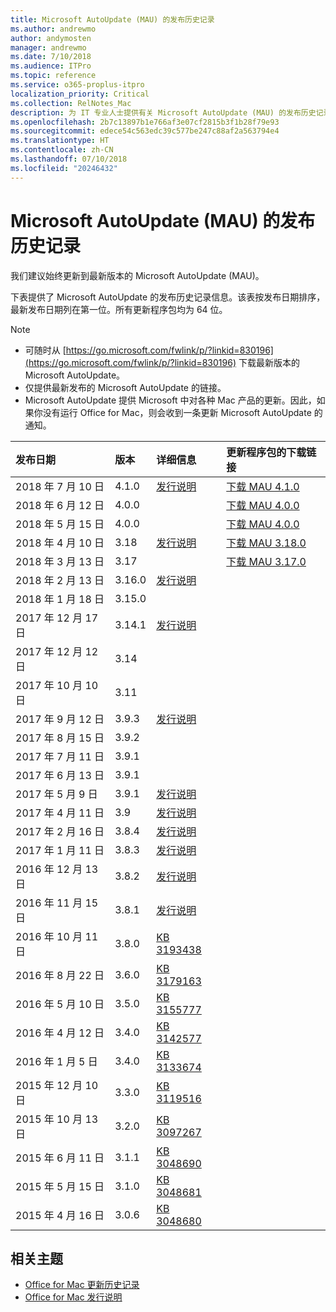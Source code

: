 ```yaml
---
title: Microsoft AutoUpdate (MAU) 的发布历史记录
ms.author: andrewmo
author: andymosten
manager: andrewmo
ms.date: 7/10/2018
ms.audience: ITPro
ms.topic: reference
ms.service: o365-proplus-itpro
localization_priority: Critical
ms.collection: RelNotes_Mac
description: 为 IT 专业人士提供有关 Microsoft AutoUpdate (MAU) 的发布历史记录
ms.openlocfilehash: 2b7c13897b1e766af3e07cf2815b3f1b28f79e93
ms.sourcegitcommit: edece54c563edc39c577be247c88af2a563794e4
ms.translationtype: HT
ms.contentlocale: zh-CN
ms.lasthandoff: 07/10/2018
ms.locfileid: "20246432"
---
```

# <a name="release-history-for-microsoft-autoupdate-mau"></a>Microsoft AutoUpdate (MAU) 的发布历史记录
 
我们建议始终更新到最新版本的 Microsoft AutoUpdate (MAU)。

下表提供了 Microsoft AutoUpdate 的发布历史记录信息。该表按发布日期排序，最新发布日期列在第一位。所有更新程序包均为 64 位。

> [!NOTE]
> - 可随时从 [https://go.microsoft.com/fwlink/p/?linkid=830196](https://go.microsoft.com/fwlink/p/?linkid=830196) 下载最新版本的 Microsoft AutoUpdate。
> - 仅提供最新发布的 Microsoft AutoUpdate 的链接。
> - Microsoft AutoUpdate 提供 Microsoft 中对各种 Mac 产品的更新。因此，如果你没有运行 Office for Mac，则会收到一条更新 Microsoft AutoUpdate 的通知。
  
|**发布日期**|**版本**|**详细信息**|**更新程序包的下载链接**|
|:-----|:-----|:-----|:-----|
|2018 年 7 月 10 日  <br/> |4.1.0  <br/> |[发行说明](release-notes-office-for-mac.md#july-2018-release) <br/> |[下载 MAU 4.1.0](https://officecdn.microsoft.com/pr/C1297A47-86C4-4C1F-97FA-950631F94777/OfficeMac/Microsoft_AutoUpdate_4.1.18070902_Updater.pkg) <br/> |
|2018 年 6 月 12 日  <br/> |4.0.0  <br/> ||[下载 MAU 4.0.0](https://officecdn.microsoft.com/pr/C1297A47-86C4-4C1F-97FA-950631F94777/OfficeMac/Microsoft_AutoUpdate_4.0.18061000_Updater.pkg) <br/> |
|2018 年 5 月 15 日  <br/> |4.0.0  <br/> ||[下载 MAU 4.0.0](https://officecdn.microsoft.com/pr/C1297A47-86C4-4C1F-97FA-950631F94777/OfficeMac/Microsoft_AutoUpdate_4.0.18051301_Updater.pkg) <br/> |
|2018 年 4 月 10 日  <br/> |3.18  <br/> |[发行说明](release-notes-office-for-mac.md#april-2018-release) <br/> |[下载 MAU 3.18.0](https://officecdn.microsoft.com/pr/C1297A47-86C4-4C1F-97FA-950631F94777/OfficeMac/Microsoft_AutoUpdate_3.18.18041000_Updater.pkg) <br/> |
|2018 年 3 月 13 日  <br/> |3.17  <br/> ||[下载 MAU 3.17.0](https://officecdn.microsoft.com/pr/C1297A47-86C4-4C1F-97FA-950631F94777/OfficeMac/Microsoft_AutoUpdate_3.17.18031100_Updater.pkg) <br/> |
|2018 年 2 月 13 日  <br/> |3.16.0  <br/> |[发行说明](release-notes-office-for-mac.md#february-2018-release) <br/> | <br/> |
|2018 年 1 月 18 日  <br/> |3.15.0  <br/> |<br/> |
|2017 年 12 月 17 日  <br/> |3.14.1  <br/> |[发行说明](release-notes-office-for-mac.md#december-2017-release) <br/> | <br/> |
|2017 年 12 月 12 日  <br/> |3.14  <br/> ||  <br/> |
|2017 年 10 月 10 日  <br/> |3.11  <br/> ||<br/> |
|2017 年 9 月 12 日  <br/> |3.9.3  <br/> |[发行说明](release-notes-office-for-mac.md#september-2017-release) <br/> |<br/> |
|2017 年 8 月 15 日  <br/> |3.9.2  <br/> || <br/> |
|2017 年 7 月 11 日  <br/> |3.9.1  <br/> || <br/> |
|2017 年 6 月 13 日  <br/> |3.9.1  <br/> || <br/> |
|2017 年 5 月 9 日  <br/> |3.9.1  <br/> |[发行说明](release-notes-office-for-mac.md#may-2017-release) <br/> | <br/> |
|2017 年 4 月 11 日  <br/> |3.9  <br/> |[发行说明](release-notes-office-for-mac.md#april-2017-release) <br/> |  <br/> |
|2017 年 2 月 16 日  <br/> |3.8.4  <br/> |[发行说明](release-notes-office-for-mac.md#february-2017-release) <br/> | <br/> |
|2017 年 1 月 11 日  <br/> |3.8.3  <br/> |[发行说明](release-notes-office-for-mac.md#january-2017-release) <br/> | <br/> |
|2016 年 12 月 13 日  <br/> |3.8.2  <br/> |[发行说明](release-notes-office-for-mac.md#december-2016-release) <br/> | <br/> |
|2016 年 11 月 15 日  <br/> |3.8.1  <br/> |[发行说明](release-notes-office-for-mac.md#november-2016-release) <br/> | <br/> |
|2016 年 10 月 11 日  <br/> |3.8.0  <br/> |[KB 3193438](https://support.microsoft.com/kb/3193438) <br/> | <br/> |
|2016 年 8 月 22 日  <br/> |3.6.0  <br/> |[KB 3179163](https://support.microsoft.com/kb/3179163) <br/> | <br/> |
|2016 年 5 月 10 日  <br/> |3.5.0  <br/> |[KB 3155777](https://support.microsoft.com/kb/3155777) <br/> | <br/> |
|2016 年 4 月 12 日  <br/> |3.4.0  <br/> |[KB 3142577](https://support.microsoft.com/kb/3142577) <br/> | <br/> |
|2016 年 1 月 5 日  <br/> |3.4.0  <br/> |[KB 3133674](https://support.microsoft.com/kb/3133674) <br/> | <br/> |
|2015 年 12 月 10 日  <br/> |3.3.0  <br/> |[KB 3119516](https://support.microsoft.com/kb/3119516) <br/> | <br/> |
|2015 年 10 月 13 日  <br/> |3.2.0  <br/> |[KB 3097267](https://support.microsoft.com/kb/3097267) <br/> | <br/> |
|2015 年 6 月 11 日  <br/> |3.1.1  <br/> |[KB 3048690](https://support.microsoft.com/kb/3048690) <br/> | <br/> |
|2015 年 5 月 15 日  <br/> |3.1.0  <br/> |[KB 3048681](https://support.microsoft.com/kb/3048681) <br/> | <br/> |
|2015 年 4 月 16 日  <br/> |3.0.6  <br/> |[KB 3048680](https://support.microsoft.com/kb/3048680) <br/> | <br/> |

## <a name="related-topics"></a>相关主题

- [Office for Mac 更新历史记录](update-history-office-for-mac.md)
- [Office for Mac 发行说明](release-notes-office-for-mac.md) 
